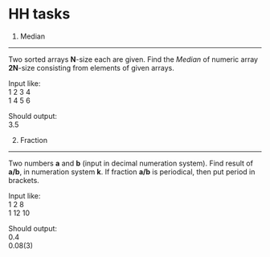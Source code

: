 HH tasks
==============
1. Median
----------
Two sorted arrays **N**-size each are given.
Find the *Median* of numeric array **2N**-size consisting from elements of given arrays.

Input like:  
1 2 3 4  
1 4 5 6

Should output:  
3.5

2. Fraction
-----------
Two numbers **a** and **b** (input in decimal numeration system). Find result of **a/b**, in numeration system **k**. If fraction **a/b** is periodical, then put period in brackets.

Input like:  
1 2 8  
1 12 10  

Should output:  
0.4  
0.08(3)  

